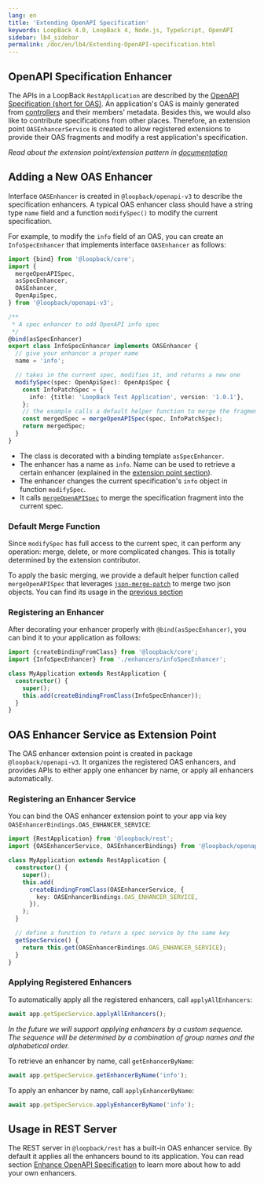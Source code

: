 ```yaml
---
lang: en
title: 'Extending OpenAPI Specification'
keywords: LoopBack 4.0, LoopBack 4, Node.js, TypeScript, OpenAPI
sidebar: lb4_sidebar
permalink: /doc/en/lb4/Extending-OpenAPI-specification.html
---
```


## OpenAPI Specification Enhancer

The APIs in a LoopBack `RestApplication` are described by the
[OpenAPI Specification (short for OAS)](https://github.com/OAI/OpenAPI-Specification/blob/master/versions/3.0.2.md).
An application's OAS is mainly generated from
[controllers](https://loopback.io/doc/en/lb4/Controllers.html) and their
members' metadata. Besides this, we would also like to contribute specifications
from other places. Therefore, an extension point `OASEnhancerService` is created
to allow registered extensions to provide their OAS fragments and modify a rest
application's specification.

_Read about the extension point/extension pattern in
[documentation](Extension-point-and-extensions.md)_

## Adding a New OAS Enhancer

Interface `OASEnhancer` is created in `@loopback/openapi-v3` to describe the
specification enhancers. A typical OAS enhancer class should have a string type
`name` field and a function `modifySpec()` to modify the current specification.

For example, to modify the `info` field of an OAS, you can create an
`InfoSpecEnhancer` that implements interface `OASEnhancer` as follows:

```ts
import {bind} from '@loopback/core';
import {
  mergeOpenAPISpec,
  asSpecEnhancer,
  OASEnhancer,
  OpenApiSpec,
} from '@loopback/openapi-v3';

/**
 * A spec enhancer to add OpenAPI info spec
 */
@bind(asSpecEnhancer)
export class InfoSpecEnhancer implements OASEnhancer {
  // give your enhancer a proper name
  name = 'info';

  // takes in the current spec, modifies it, and returns a new one
  modifySpec(spec: OpenApiSpec): OpenApiSpec {
    const InfoPatchSpec = {
      info: {title: 'LoopBack Test Application', version: '1.0.1'},
    };
    // the example calls a default helper function to merge the fragment spec.
    const mergedSpec = mergeOpenAPISpec(spec, InfoPatchSpec);
    return mergedSpec;
  }
}
```

- The class is decorated with a binding template `asSpecEnhancer`.
- The enhancer has a name as `info`. Name can be used to retrieve a certain
  enhancer (explained in the
  [extension point section](#oas-enhancer-service-as-extension-point)).
- The enhancer changes the current specification's `info` object in function
  `modifySpec`.
- It calls [`mergeOpenAPISpec`](#default-merge-function) to merge the
  specification fragment into the current spec.

### Default Merge Function

Since `modifySpec` has full access to the current spec, it can perform any
operation: merge, delete, or more complicated changes. This is totally
determined by the extension contributor.

To apply the basic merging, we provide a default helper function called
`mergeOpenAPISpec` that leverages
[`json-merge-patch`](https://github.com/pierreinglebert/json-merge-patch) to
merge two json objects. You can find its usage in the
[previous section](#adding-a-new-oas-enhancer)

### Registering an Enhancer

After decorating your enhancer properly with `@bind(asSpecEnhancer)`, you can
bind it to your application as follows:

```ts
import {createBindingFromClass} from '@loopback/core';
import {InfoSpecEnhancer} from './enhancers/infoSpecEnhancer';

class MyApplication extends RestApplication {
  constructor() {
    super();
    this.add(createBindingFromClass(InfoSpecEnhancer));
  }
}
```

## OAS Enhancer Service as Extension Point

The OAS enhancer extension point is created in package `@loopback/openapi-v3`.
It organizes the registered OAS enhancers, and provides APIs to either apply one
enhancer by name, or apply all enhancers automatically.

### Registering an Enhancer Service

You can bind the OAS enhancer extension point to your app via key
`OASEnhancerBindings.OAS_ENHANCER_SERVICE`:

```ts
import {RestApplication} from '@loopback/rest';
import {OASEnhancerService, OASEnhancerBindings} from '@loopback/openapi-v3';

class MyApplication extends RestApplication {
  constructor() {
    super();
    this.add(
      createBindingFromClass(OASEnhancerService, {
        key: OASEnhancerBindings.OAS_ENHANCER_SERVICE,
      }),
    );
  }

  // define a function to return a spec service by the same key
  getSpecService() {
    return this.get(OASEnhancerBindings.OAS_ENHANCER_SERVICE);
  }
}
```

### Applying Registered Enhancers

To automatically apply all the registered enhancers, call `applyAllEnhancers`:

```ts
await app.getSpecService.applyAllEnhancers();
```

_In the future we will support applying enhancers by a custom sequence. The
sequence will be determined by a combination of group names and the alphabetical
order._

To retrieve an enhancer by name, call `getEnhancerByName`:

```ts
await app.getSpecService.getEnhancerByName('info');
```

To apply an enhancer by name, call `applyEnhancerByName`:

```ts
await app.getSpecService.applyEnhancerByName('info');
```

## Usage in REST Server

The REST server in `@loopback/rest` has a built-in OAS enhancer service. By
default it applies all the enhancers bound to its application. You can read
section [Enhance OpenAPI Specification](Server.md#Enhance-openAPI-specification)
to learn more about how to add your own enhancers.
